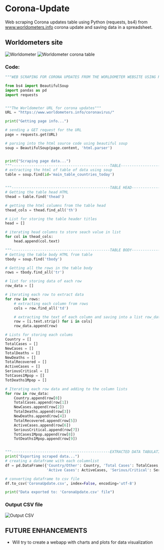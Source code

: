 # Corona-Update
Web scraping Corona updates table using Python (requests, bs4) from www.worldometers.info corona update and saving data in a spreadsheet.

## Worldometers site
![Worldometer](https://github.com/sthasam2/Corona-Update/blob/master/samples/Screenshot%20from%202020-03-26%2022-47-50.png)
![Worldometer corona table](https://github.com/sthasam2/Corona-Update/blob/master/samples/Screenshot%20from%202020-03-26%2022-47-43.png)

### Code:
```python
"""WEB SCRAPING FOR CORONA UPDATES FROM THE WORLDOMETER WEBSITE USING REQUESTS, BEAUTIFUL SOUP AND PANDAS"""

from bs4 import BeautifulSoup
import pandas as pd
import requests


"""The Worldometer URL for corona updates"""
URL = "https://www.worldometers.info/coronavirus/"

print("Getting page info...")

# sending a GET request for the URL
page = requests.get(URL)

# parsing into the html source code using beautiful soup
soup = BeautifulSoup(page.content, 'html.parser')


print("Scraping page data...")
"""---------------------------------------------TABLE---------------------------------------------"""
# extracting the html of table of data using soup
table = soup.find(id='main_table_countries_today')


"""---------------------------------------------TABLE HEAD---------------------------------------------"""
# Getting the table head HTML
thead = table.find('thead')

# getting the html columns from the table head
thead_cols = thead.find_all('th')

# List for storing the table header titles
head = []

# iterating head columns to store seach value in list
for col in thead_cols:
    head.append(col.text)

"""---------------------------------------------TABLE BODY---------------------------------------------"""
# Getting the table body HTML from table
tbody = soup.find('tbody')

# Getting all the rows in the table body
rows = tbody.find_all('tr')

# list for storing data of each row
row_data = []

# iterating each row to extract data
for row in rows:
    # extracting each column from rows
    cols = row.find_all('td')

    # extracting the text of each column and saving into a list row_data
    row = [i.text.strip() for i in cols]
    row_data.append(row)

# Lists for storing each colums
Country = []
TotalCases = []
NewCases = []
TotalDeaths = []
NewDeaths = []
TotalRecovered = []
ActiveCases = []
SeriousCritical = []
TotCases1Mpop = []
TotDeaths1Mpop = []

# Iterating each row data and adding to the column lists
for row in row_data:
    Country.append(row[0])
    TotalCases.append(row[1])
    NewCases.append(row[2])
    TotalDeaths.append(row[3])
    NewDeaths.append(row[4])
    TotalRecovered.append(row[5])
    ActiveCases.append(row[6])
    SeriousCritical.append(row[7])
    TotCases1Mpop.append(row[8])
    TotDeaths1Mpop.append(row[9])


"""---------------------------------------------EXTRACTED DATA TABULATION---------------------------------------------"""
print("Exporting scraped data...")
# creating a dataframe with each columnlist
df = pd.DataFrame({'Country/Other': Country, 'Total Cases': TotalCases, 'New Cases': NewCases, 'Total Death': TotalDeaths, 'New Deaths': NewDeaths, 'Total Recovered': TotalRecovered,
                   'Active Cases': ActiveCases, 'Serious/Critical': SeriousCritical, 'Tot Cases/ 1M pop': TotCases1Mpop, 'Tot Deaths/ 1M pop': TotDeaths1Mpop})

# converting dataframe to csv file
df.to_csv('CoronaUpdate.csv', index=False, encoding='utf-8')

print("Data exported to: 'CoronaUpdate.csv' file")
```

### Output CSV file

![Output CSV](https://github.com/sthasam2/Corona-Update/blob/master/samples/Screenshot%20from%202020-03-26%2022-45-52.png)

## FUTURE ENHANCEMENTS
* Will try to create a webapp with charts and plots for data visualization
